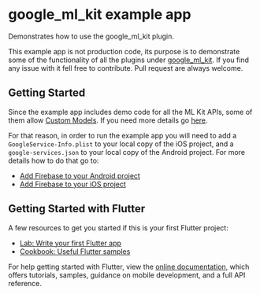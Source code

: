 # google\_ml\_kit example app

Demonstrates how to use the google_ml_kit plugin.

This example app is not production code, its purpose is to demonstrate some of the functionality of all the plugins under [google\_ml\_kit](https://github.com/block7code/plugin-ml-kit-google/tree/master/packages/google_ml_kit). If you find any issue with it fell free to contribute. Pull request are always welcome.

## Getting Started

Since the example app includes demo code for all the ML Kit APIs, some of them allow [Custom Models](https://developers.google.com/ml-kit/custom-models). If you need more details go [here](https://github.com/block7code/plugin-ml-kit-google/tree/master#firebase-dependency-custom-models).

For that reason, in order to run the example app you will need to add a `GoogleService-Info.plist` to your local copy of the iOS project, and a `google-services.json` to your local copy of the Android project. For more details how to do that go to:

- [Add Firebase to your Android project](https://firebase.google.com/docs/android/setup)
- [Add Firebase to your iOS project](https://firebase.google.com/docs/ios/setup)

## Getting Started with Flutter

A few resources to get you started if this is your first Flutter project:

- [Lab: Write your first Flutter app](https://flutter.dev/docs/get-started/codelab)
- [Cookbook: Useful Flutter samples](https://flutter.dev/docs/cookbook)

For help getting started with Flutter, view the
[online documentation](https://flutter.dev/docs), which offers tutorials,
samples, guidance on mobile development, and a full API reference.
